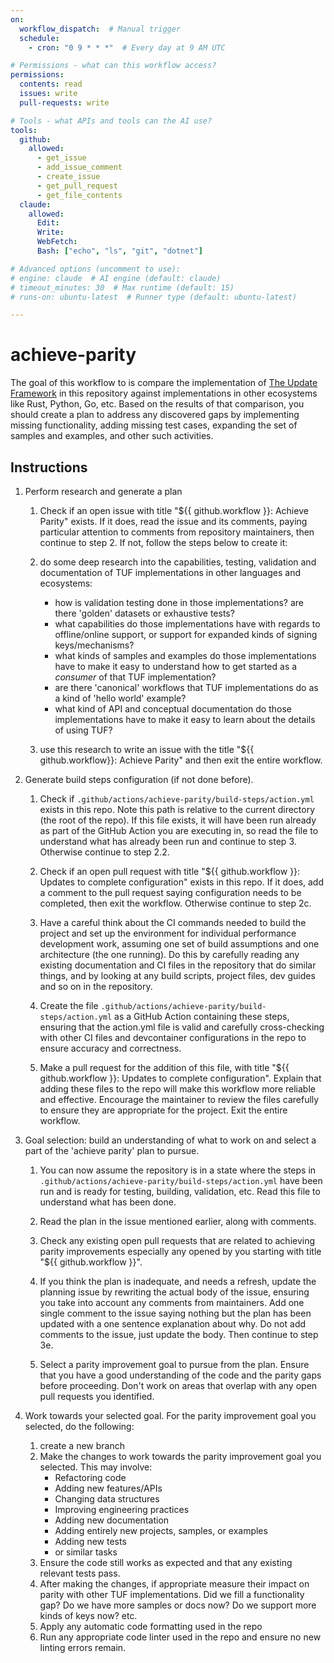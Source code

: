 ```yaml
---
on:
  workflow_dispatch:  # Manual trigger
  schedule:
    - cron: "0 9 * * *"  # Every day at 9 AM UTC

# Permissions - what can this workflow access?
permissions:
  contents: read
  issues: write
  pull-requests: write

# Tools - what APIs and tools can the AI use?
tools:
  github:
    allowed:
      - get_issue
      - add_issue_comment
      - create_issue
      - get_pull_request
      - get_file_contents
  claude:
    allowed:
      Edit:
      Write:
      WebFetch:
      Bash: ["echo", "ls", "git", "dotnet"]

# Advanced options (uncomment to use):
# engine: claude  # AI engine (default: claude)
# timeout_minutes: 30  # Max runtime (default: 15)
# runs-on: ubuntu-latest  # Runner type (default: ubuntu-latest)

---
```


# achieve-parity

The goal of this workflow to is compare the implementation of [The Update Framework][tuf] in this repository against
implementations in other ecosystems like Rust, Python, Go, etc. Based on the results of that comparison, you should
create a plan to address any discovered gaps by implementing missing functionality, adding missing test cases, 
expanding the set of samples and examples, and other such activities.

## Instructions

1. Perform research and generate a plan

    1. Check if an open issue with title "${{ github.workflow }}: Achieve Parity" exists. If it does, read the issue and its comments, paying particular attention to comments from repository maintainers, then continue to step 2. If not, follow the steps below to create it:
  
    2. do some deep research into the capabilities, testing, validation and documentation of TUF implementations in other languages and ecosystems:
        * how is validation testing done in those implementations? are there 'golden' datasets or exhaustive tests?
        * what capabilities do those implementations have with regards to offline/online support, or support for expanded kinds of signing keys/mechanisms?
        * what kinds of samples and examples do those implementations have to make it easy to understand how to get started as a _consumer_ of that TUF implementation?
        * are there 'canonical' workflows that TUF implementations do as a kind of 'hello world' example?
        * what kind of API and conceptual documentation do those implementations have to make it easy to learn about the details of using TUF?
    
    3. use this research to write an issue with the title "${{ github.workflow}}: Achieve Parity" and then exit the entire workflow.

2. Generate build steps configuration (if not done before).

    1. Check if `.github/actions/achieve-parity/build-steps/action.yml` exists in this repo. Note this path is relative to the current directory (the root of the repo). If this file exists, it will have been run already as part of the GitHub Action you are executing in, so read the file to understand what has already been run and continue to step 3. Otherwise continue to step 2.2.

    2. Check if an open pull request with title "${{ github.workflow }}: Updates to complete configuration" exists in this repo. If it does, add a comment to the pull request saying configuration needs to be completed, then exit the workflow. Otherwise continue to step 2c.

    3. Have a careful think about the CI commands needed to build the project and set up the environment for individual performance development work, assuming one set of build assumptions and one architecture (the one running). Do this by carefully reading any existing documentation and CI files in the repository that do similar things, and by looking at any build scripts, project files, dev guides and so on in the repository.

    4. Create the file `.github/actions/achieve-parity/build-steps/action.yml` as a GitHub Action containing these steps, ensuring that the action.yml file is valid and carefully cross-checking with other CI files and devcontainer configurations in the repo to ensure accuracy and correctness.

    5. Make a pull request for the addition of this file, with title "${{ github.workflow }}: Updates to complete configuration". Explain that adding these files to the repo will make this workflow more reliable and effective. Encourage the maintainer to review the files carefully to ensure they are appropriate for the project. Exit the entire workflow.

3. Goal selection: build an understanding of what to work on and select a part of the 'achieve parity' plan to pursue.

    1. You can now assume the repository is in a state where the steps in `.github/actions/achieve-parity/build-steps/action.yml` have been run and is ready for testing, building, validation, etc. Read this file to understand what has been done.

    2. Read the plan in the issue mentioned earlier, along with comments.

    3. Check any existing open pull requests that are related to achieving parity improvements especially any opened by you starting with title "${{ github.workflow }}".

    4. If you think the plan is inadequate, and needs a refresh, update the planning issue by rewriting the actual body of the issue, ensuring you take into account any comments from maintainers. Add one single comment to the issue saying nothing but the plan has been updated with a one sentence explanation about why. Do not add comments to the issue, just update the body. Then continue to step 3e.

    5. Select a parity improvement goal to pursue from the plan. Ensure that you have a good understanding of the code and the parity gaps before proceeding. Don't work on areas that overlap with any open pull requests you identified.

4. Work towards your selected goal. For the parity improvement goal you selected, do the following:
  
    1. create a new branch
    2. Make the changes to work towards the parity improvement goal you selected. This may involve:
        * Refactoring code
        * Adding new features/APIs
        * Changing data structures
        * Improving engineering practices
        * Adding new documentation
        * Adding entirely new projects, samples, or examples
        * Adding new tests
        * or similar tasks
    3. Ensure the code still works as expected and that any existing relevant tests pass.
    4. After making the changes, if appropriate measure their impact on parity with other TUF implementations.
    Did we fill a functionality gap? Do we have more samples or docs now? Do we support more kinds of keys now? etc.
    5. Apply any automatic code formatting used in the repo
    6. Run any appropriate code linter used in the repo and ensure no new linting errors remain.

[tuf]: https://theupdateframework.io/